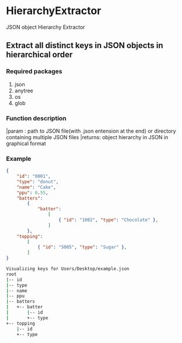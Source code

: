 # HierarchyExtractor
JSON object Hierarchy Extractor

## Extract all distinct keys in JSON objects in hierarchical order

### Required packages
1. json
2. anytree
3. os
4. glob

### Function description
|param  : path to JSON file(with .json entension at the end) or directory containing multiple JSON files
|returns: object hierarchy in JSON in graphical format

### Example

```json
{
	"id": "0001",
	"type": "donut",
	"name": "Cake",
	"ppu": 0.55,
	"batters":
		{
			"batter":
				[
					{ "id": "1002", "type": "Chocolate" },
				]
		},
	"topping":
		[
			{ "id": "5005", "type": "Sugar" },
		]
}
```

```bash
Visualizing keys for Users/Desktop/example.json
root
|-- id
|-- type
|-- name
|-- ppu
|-- batters
|   +-- batter
|       |-- id
|       +-- type
+-- topping
    |-- id
    +-- type
```
